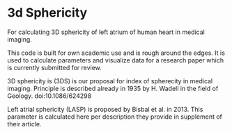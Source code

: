 # 3d Sphericity
For calculating 3D sphericity of left atrium of human heart in medical imaging. 

This code is built for own academic use and is rough around the edges. It is used to calculate parameters and visualize data for a research paper which is currently submitted for review.

3D sphericity is (3DS) is our proposal for index of spherecity in medical imaging. Principle is described already in 1935 by H. Wadell in the field of Geology. doi:10.1086/624298

Left atrial sphericity (LASP) is proposed by Bisbal et al. in 2013. This parameter is calculated here per description they provide in supplement of their article.
